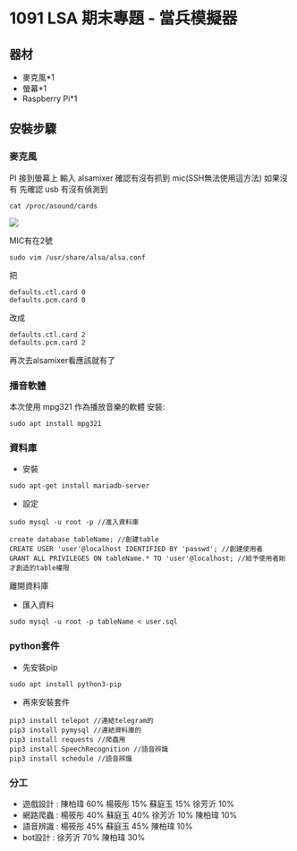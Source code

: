 # 1091 LSA 期末專題 - 當兵模擬器

## 器材
- 麥克風*1
- 螢幕*1
- Raspberry Pi*1

## 安裝步驟
### 麥克風
PI 接到螢幕上 輸入 alsamixer 確認有沒有抓到 mic(SSH無法使用這方法)
如果沒有
先確認 usb 有沒有偵測到
```
cat /proc/asound/cards
```
![](https://i.imgur.com/Vnko99V.png)

MIC有在2號

```
sudo vim /usr/share/alsa/alsa.conf
```

把
```
defaults.ctl.card 0
defaults.pcm.card 0
```
改成
```
defaults.ctl.card 2
defaults.pcm.card 2
```

再次去alsamixer看應該就有了

### 播音軟體
本次使用 mpg321 作為播放音樂的軟體
安裝:
```
sudo apt install mpg321
```

### 資料庫
- 安裝
```
sudo apt-get install mariadb-server
```
- 設定
```
sudo mysql -u root -p //進入資料庫
```
```sql=
create database tableName; //創建table
CREATE USER 'user'@localhost IDENTIFIED BY 'passwd'; //創建使用者
GRANT ALL PRIVILEGES ON tableName.* TO 'user'@localhost; //給予使用者剛才創造的table權限
```
離開資料庫
- 匯入資料
```
sudo mysql -u root -p tableName < user.sql
```

### python套件
- 先安裝pip
```
sudo apt install python3-pip
```
- 再來安裝套件
```
pip3 install telepot //連結telegram的
pip3 install pymysql //連結資料庫的
pip3 install requests //爬蟲用
pip3 install SpeechRecognition //語音辨識
pip3 install schedule //語音辨識
```

### 分工
- 遊戲設計 : 陳柏瑋 60% 楊筱彤 15% 蘇庭玉 15% 徐芳沂 10%
- 網路爬蟲 : 楊筱彤 40% 蘇庭玉 40% 徐芳沂 10% 陳柏瑋 10%
- 語音辨識 : 楊筱彤 45% 蘇庭玉 45% 陳柏瑋 10%
- bot設計 : 徐芳沂 70% 陳柏瑋 30%